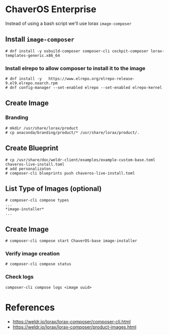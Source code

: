 # ChaverOS Enterprise

Instead of using a bash script we'll use lorax `image-composer`

## Install `image-composer`
```console
# dnf install -y osbuild-composer composer-cli cockpit-composer lorax-templates-generic.x86_64
```

### Install elrepo to allow composer to install it to the image
```console
# dnf install -y   https://www.elrepo.org/elrepo-release-9.el9.elrepo.noarch.rpm
# dnf config-manager --set-enabled elrepo --set-enabled elrepo-kernel
```

## Create Image

### Branding

```console
# mkdir /usr/share/lorax/product
# cp anaconda/branding/product/* /usr/share/lorax/product/.
```

## Create Blueprint

```console
# cp /usr/share/doc/weldr-client/examples/example-custom-base.toml chaveros-live-install.toml
# add personalizaton
# composer-cli blueprints push chaveros-live-install.toml
```

## List Type of Images (optional)

```console
# composer-cli compose types
...
*image-installer*
...
```

## Create Image

```console
# composer-cli compose start ChaverOS-base image-installer
```

### Verify image creation

```
# composer-cli compose status
```


### Check logs
```
composer-cli compose logs <image uuid>
```


# References
* https://weldr.io/lorax/lorax-composer/composer-cli.html
* https://weldr.io/lorax/lorax-composer/product-images.html
